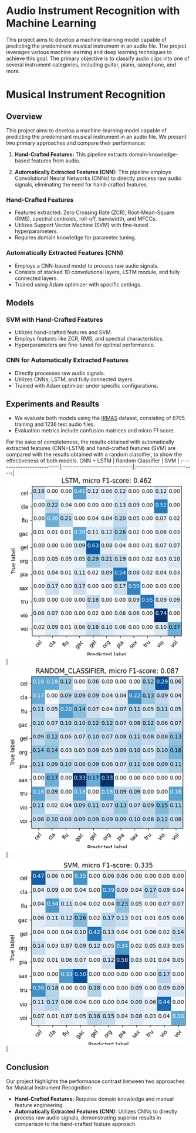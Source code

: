 # Audio Instrument Recognition with Machine Learning

This project aims to develop a machine-learning model capable of predicting the predominant musical instrument in an audio file. The project leverages various machine learning and deep learning techniques to achieve this goal. The primary objective is to classify audio clips into one of several instrument categories, including guitar, piano, saxophone, and more.

# Musical Instrument Recognition

## Overview

This project aims to develop a machine-learning model capable of predicting the predominant musical instrument in an audio file. We present two primary approaches and compare their performance:

1. **Hand-Crafted Features:** This pipeline extracts domain-knowledge-based features from audio.

2. **Automatically Extracted Features (CNN):** This pipeline employs Convolutional Neural Networks (CNNs) to directly process raw audio signals, eliminating the need for hand-crafted features.

### Hand-Crafted Features

- Features extracted: Zero Crossing Rate (ZCR), Root-Mean-Square (RMS), spectral centroids, roll-off, bandwidth, and MFCCs.
- Utilizes Support Vector Machine (SVM) with fine-tuned hyperparameters.
- Requires domain knowledge for parameter tuning.

### Automatically Extracted Features (CNN)

- Employs a CNN-based model to process raw audio signals.
- Consists of stacked 1D convolutional layers, LSTM module, and fully connected layers.
- Trained using Adam optimizer with specific settings.

## Models

### SVM with Hand-Crafted Features

- Utilizes hand-crafted features and SVM.
- Employs features like ZCR, RMS, and spectral characteristics.
- Hyperparameters are fine-tuned for optimal performance.

### CNN for Automatically Extracted Features

- Directly processes raw audio signals.
- Utilizes CNNs, LSTM, and fully connected layers.
- Trained with Adam optimizer under specific configurations.

## Experiments and Results

- We evaluate both models using the [IRMAS](https://www.upf.edu/web/mtg/irmas) dataset, consisting of 6705 training and 1236 test audio files.
- Evaluation metrics include confusion matrices and micro F1 score.

For the sake of completeness, the results obtained with automatically extracted features (CNN+LSTM) and hand-crafted features (SVM) are compared with the results obtained with a random classifier, to show the effectiveness of both models.
CNN + LSTM                 |  Random Classifier            |   SVM                     |
:-------------------------:|:-----------------------------:|:-------------------------:|
![](cnn_cm.png)            | ![](random_classifier_cm.png) | ![](SVM_cm.png)           |


## Conclusion

Our project highlights the performance contrast between two approaches for Musical Instrument Recognition:

- **Hand-Crafted Features:** Requires domain knowledge and manual feature engineering. 
- **Automatically Extracted Features (CNN):** Utilizes CNNs to directly process raw audio signals, demonstrating superior results in comparison to the hand-crafted feature approach.


